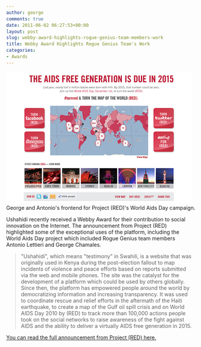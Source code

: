 ```yaml
---
author: george
comments: true
date: 2011-06-02 06:27:53+00:00
layout: post
slug: webby-award-highlights-rogue-genius-team-members-work
title: Webby Award Highlights Rogue Genius Team's Work
categories:
- Awards
---
```

<div id="post_img" style="width:510px">
<img src="/images/posts/webby.jpg" width="500" height="355">
George and Antonio's frontend for Project (RED)'s World Aids Day campaign.
</div>

Ushahidi recently received a Webby Award for their contribution to social innovation on the Internet.  The announcement from Project (RED) highlighted some of the exceptional uses of the platform, including the World Aids Day project which included Rogue Genius team members Antonio Lettieri and George Chamales.

<blockquote>"Ushahidi", which means "testimony" in Swahili, is a website that was originally used in Kenya during the post-election fallout to map incidents of violence and peace efforts based on reports submitted via the web and mobile phones. The site was the catalyst for the development of a platform which could be used by others globally. Since then, the platform has empowered people around the world by democratizing information and increasing transparency. It was used to coordinate rescue and relief efforts in the aftermath of the Haiti earthquake, to create a map of the Gulf oil spill crisis and on World AIDS Day 2010 by (RED) to track more than 100,000 actions people took on the social networks to raise awareness of the fight against AIDS and the ability to deliver a virtually AIDS free generation in 2015.</blockquote>

[You can read the full announcement from Project (RED) here.](http://blog.joinred.com/2011/06/say-hello-to-red-webby-award.html)
